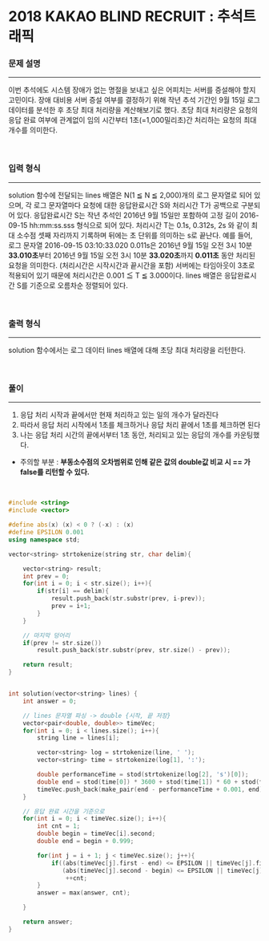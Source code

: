 2018 KAKAO BLIND RECRUIT : 추석트래픽
====================
### 문제 설명
---
이번 추석에도 시스템 장애가 없는 명절을 보내고 싶은 어피치는 서버를 증설해야 할지 고민이다. 장애 대비용 서버 증설 여부를 결정하기 위해 작년 추석 기간인 9월 15일 로그 데이터를 분석한 후 초당 최대 처리량을 계산해보기로 했다. 초당 최대 처리량은 요청의 응답 완료 여부에 관계없이 임의 시간부터 1초(=1,000밀리초)간 처리하는 요청의 최대 개수를 의미한다.

<br>

### 입력 형식
---
solution 함수에 전달되는 lines 배열은 N(1 ≦ N ≦ 2,000)개의 로그 문자열로 되어 있으며, 각 로그 문자열마다 요청에 대한 응답완료시간 S와 처리시간 T가 공백으로 구분되어 있다.
응답완료시간 S는 작년 추석인 2016년 9월 15일만 포함하여 고정 길이 2016-09-15 hh:mm:ss.sss 형식으로 되어 있다.
처리시간 T는 0.1s, 0.312s, 2s 와 같이 최대 소수점 셋째 자리까지 기록하며 뒤에는 초 단위를 의미하는 s로 끝난다.
예를 들어, 로그 문자열 2016-09-15 03:10:33.020 0.011s은 2016년 9월 15일 오전 3시 10분 **33.010초**부터 2016년 9월 15일 오전 3시 10분 **33.020초**까지 **0.011초** 동안 처리된 요청을 의미한다. (처리시간은 시작시간과 끝시간을 포함)
서버에는 타임아웃이 3초로 적용되어 있기 때문에 처리시간은 0.001 ≦ T ≦ 3.000이다.
lines 배열은 응답완료시간 S를 기준으로 오름차순 정렬되어 있다.

<br>

### 출력 형식
---
solution 함수에서는 로그 데이터 lines 배열에 대해 초당 최대 처리량을 리턴한다.

<br>

### 풀이
---

1. 응답 처리 시작과 끝에서만 현재 처리하고 있는 일의 개수가 달라진다
2. 따라서 응답 처리 시작에서 1초를 체크하거나 응답 처리 끝에서 1초를 체크하면 된다
3. 나는 응답 처리 시간의 끝에서부터 1초 동안, 처리되고 있는 응답의 개수를 카운팅했다.
  - 주의할 부분 : **부동소수점의 오차범위로 인해 같은 값의 double값 비교 시 == 가 false를 리턴할 수 있다.**

<br>

```c++
#include <string>
#include <vector>

#define abs(x) (x) < 0 ? (-x) : (x)
#define EPSILON 0.001
using namespace std;

vector<string> strtokenize(string str, char delim){

    vector<string> result;
    int prev = 0;
    for(int i = 0; i < str.size(); i++){
        if(str[i] == delim){
            result.push_back(str.substr(prev, i-prev));
            prev = i+1;
        }
    }

    // 마지막 덩어리
    if(prev != str.size())
        result.push_back(str.substr(prev, str.size() - prev));

    return result;
}


int solution(vector<string> lines) {
    int answer = 0;

    // lines 문자열 파싱 -> double {시작, 끝 저장}
    vector<pair<double, double>> timeVec;
    for(int i = 0; i < lines.size(); i++){
        string line = lines[i];

        vector<string> log = strtokenize(line, ' ');
        vector<string> time = strtokenize(log[1], ':');

        double performanceTime = stod(strtokenize(log[2], 's')[0]);
        double end = stod(time[0]) * 3600 + stod(time[1]) * 60 + stod(time[2]);
        timeVec.push_back(make_pair(end - performanceTime + 0.001, end));
    }

    // 응답 완료 시간을 기준으로
    for(int i = 0; i < timeVec.size(); i++){
        int cnt = 1;
        double begin = timeVec[i].second;
        double end = begin + 0.999;

        for(int j = i + 1; j < timeVec.size(); j++){
            if((abs(timeVec[j].first - end) <= EPSILON || timeVec[j].first < end) &&
               (abs(timeVec[j].second - begin) <= EPSILON || timeVec[j].second > begin))
                ++cnt;
        }
        answer = max(answer, cnt);

    }

    return answer;
}
```
